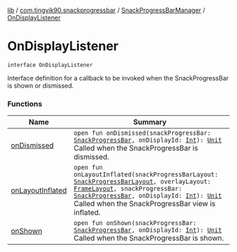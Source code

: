 [lib](../../../index.md) / [com.tingyik90.snackprogressbar](../../index.md) / [SnackProgressBarManager](../index.md) / [OnDisplayListener](./index.md)

# OnDisplayListener

`interface OnDisplayListener`

Interface definition for a callback to be invoked when the SnackProgressBar is shown or dismissed.

### Functions

| Name | Summary |
|---|---|
| [onDismissed](on-dismissed.md) | `open fun onDismissed(snackProgressBar: `[`SnackProgressBar`](../../-snack-progress-bar/index.md)`, onDisplayId: `[`Int`](https://kotlinlang.org/api/latest/jvm/stdlib/kotlin/-int/index.html)`): `[`Unit`](https://kotlinlang.org/api/latest/jvm/stdlib/kotlin/-unit/index.html)<br>Called when the SnackProgressBar is dismissed. |
| [onLayoutInflated](on-layout-inflated.md) | `open fun onLayoutInflated(snackProgressBarLayout: `[`SnackProgressBarLayout`](../../-snack-progress-bar-layout/index.md)`, overlayLayout: `[`FrameLayout`](https://developer.android.com/reference/android/widget/FrameLayout.html)`, snackProgressBar: `[`SnackProgressBar`](../../-snack-progress-bar/index.md)`, onDisplayId: `[`Int`](https://kotlinlang.org/api/latest/jvm/stdlib/kotlin/-int/index.html)`): `[`Unit`](https://kotlinlang.org/api/latest/jvm/stdlib/kotlin/-unit/index.html)<br>Called when the SnackProgressBar view is inflated. |
| [onShown](on-shown.md) | `open fun onShown(snackProgressBar: `[`SnackProgressBar`](../../-snack-progress-bar/index.md)`, onDisplayId: `[`Int`](https://kotlinlang.org/api/latest/jvm/stdlib/kotlin/-int/index.html)`): `[`Unit`](https://kotlinlang.org/api/latest/jvm/stdlib/kotlin/-unit/index.html)<br>Called when the SnackProgressBar is shown. |
